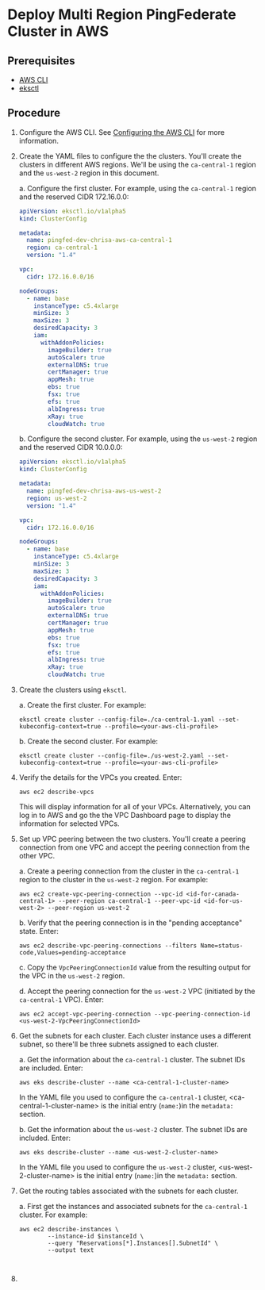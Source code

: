 # Deploy Multi Region PingFederate Cluster in AWS



## Prerequisites

* [AWS CLI](https://docs.aws.amazon.com/cli/latest/userguide/cli-chap-install.html)
* [eksctl](https://docs.aws.amazon.com/eks/latest/userguide/eksctl.html)

## Procedure

1. Configure the AWS CLI. See [Configuring the AWS CLI](https://docs.aws.amazon.com/cli/latest/userguide/cli-chap-configure.html) for more information.

2. Create the YAML files to configure the the clusters. You'll create the clusters in different AWS regions. We'll be using the `ca-central-1` region and the `us-west-2` region in this document.
   
   a. Configure the first cluster. For example, using the `ca-central-1` region and the reserved CIDR 172.16.0.0:
   
   ```yaml
   apiVersion: eksctl.io/v1alpha5
   kind: ClusterConfig

   metadata:
     name: pingfed-dev-chrisa-aws-ca-central-1
     region: ca-central-1
     version: "1.4"

   vpc: 
     cidr: 172.16.0.0/16

   nodeGroups:
     - name: base
       instanceType: c5.4xlarge
       minSize: 3
       maxSize: 3
       desiredCapacity: 3
       iam:
         withAddonPolicies: 
           imageBuilder: true
           autoScaler: true
           externalDNS: true
           certManager: true
           appMesh: true
           ebs: true
           fsx: true
           efs: true
           albIngress: true
           xRay: true
           cloudWatch: true
   ```

   b. Configure the second cluster. For example, using the `us-west-2` region and the reserved CIDR 10.0.0.0:
   
   ```yaml
   apiVersion: eksctl.io/v1alpha5
   kind: ClusterConfig

   metadata:
     name: pingfed-dev-chrisa-aws-us-west-2
     region: us-west-2
     version: "1.4"

   vpc: 
     cidr: 172.16.0.0/16

   nodeGroups:
     - name: base
       instanceType: c5.4xlarge
       minSize: 3
       maxSize: 3
       desiredCapacity: 3
       iam:
         withAddonPolicies: 
           imageBuilder: true
           autoScaler: true
           externalDNS: true
           certManager: true
           appMesh: true
           ebs: true
           fsx: true
           efs: true
           albIngress: true
           xRay: true
           cloudWatch: true
   ```

3. Create the clusters using `eksctl`. 
   
   a. Create the first cluster. For example:

   ```shell
   eksctl create cluster --config-file=./ca-central-1.yaml --set-kubeconfig-context=true --profile=<your-aws-cli-profile>
   ```

   b. Create the second cluster. For example:

   ```shell
   eksctl create cluster --config-file=./us-west-2.yaml --set-kubeconfig-context=true --profile=<your-aws-cli-profile>
   ```

4. Verify the details for the VPCs you created. Enter:
   
   ```shell
   aws ec2 describe-vpcs
   ```

   This will display information for all of your VPCs. Alternatively, you can log in to AWS and go the the VPC Dashboard page to display the information for selected VPCs.

5. Set up VPC peering between the two clusters. You'll create a peering connection from one VPC and accept the peering connection from the other VPC.
   
   a. Create a peering connection from the cluster in the `ca-central-1` region to the cluster in the `us-west-2` region. For example:

   ```shell
   aws ec2 create-vpc-peering-connection --vpc-id <id-for-canada-central-1> --peer-region ca-central-1 --peer-vpc-id <id-for-us-west-2> --peer-region us-west-2
   ```

   b. Verify that the peering connection is in the "pending acceptance" state. Enter:

   ```shell
   aws ec2 describe-vpc-peering-connections --filters Name=status-code,Values=pending-acceptance
   ```

   c. Copy the `VpcPeeringConnectionId` value from the resulting output for the VPC in the `us-west-2` region.

   d. Accept the peering connection for the `us-west-2` VPC (initiated by the `ca-central-1` VPC). Enter:

   ```shell
   aws ec2 accept-vpc-peering-connection --vpc-peering-connection-id <us-west-2-VpcPeeringConnectionId>
   ```

6. Get the subnets for each cluster. Each cluster instance uses a different subnet, so there'll be three subnets assigned to each cluster.
   
   a. Get the information about the `ca-central-1` cluster. The subnet IDs are included. Enter:

   ```shell
   aws eks describe-cluster --name <ca-central-1-cluster-name>
   ```

   In the YAML file you used to configure the `ca-central-1` cluster, &lt;ca-central-1-cluster-name&gt; is the initial entry (`name:`)in the `metadata:` section.

   b. Get the information about the `us-west-2` cluster. The subnet IDs are included. Enter:

   ```shell
   aws eks describe-cluster --name <us-west-2-cluster-name>
   ```

   In the YAML file you used to configure the `us-west-2` cluster, &lt;us-west-2-cluster-name&gt; is the initial entry (`name:`)in the `metadata:` section.


7. Get the routing tables associated with the subnets for each cluster.
   
   a. First get the instances and associated subnets for the `ca-central-1` cluster. For example:

   ```shell
   aws ec2 describe-instances \
           --instance-id $instanceId \
           --query "Reservations[*].Instances[].SubnetId" \
           --output text



8. 

